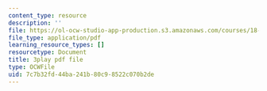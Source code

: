 ```yaml
---
content_type: resource
description: ''
file: https://ol-ocw-studio-app-production.s3.amazonaws.com/courses/18-01sc-single-variable-calculus-fall-2010/7c7b32fd44ba241b80c98522c070b2de_sRIDVAcoG5A.pdf
file_type: application/pdf
learning_resource_types: []
resourcetype: Document
title: 3play pdf file
type: OCWFile
uid: 7c7b32fd-44ba-241b-80c9-8522c070b2de
---
```


